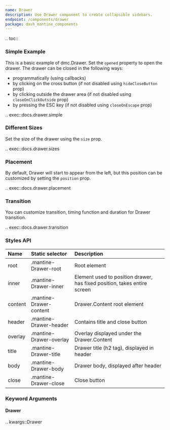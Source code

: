 ```yaml
---
name: Drawer
description: Use Drawer component to create collapsible sidebars.
endpoint: /components/drawer
package: dash_mantine_components
---
```


.. toc::

### Simple Example

This is a basic example of dmc.Drawer. Set the `opened` property to open the drawer. The drawer can be closed in the
following ways:

* programmatically (using callbacks)
* by clicking on the cross button (if not disabled using `hideCloseButton` prop)
* by clicking outside the drawer area (if not disabled using `closeOnClickOutside` prop)
* by pressing the ESC key (if not disabled using `closeOnEscape` prop)

.. exec::docs.drawer.simple

### Different Sizes

Set the size of the drawer using the `size` prop.

.. exec::docs.drawer.sizes

### Placement

By default, Drawer will start to appear from the left, but this position can be customized by setting the `position` 
prop.

.. exec::docs.drawer.placement

### Transition

You can customize transition, timing function and duration for Drawer transition.

.. exec::docs.drawer.transition

### Styles API

| Name    | Static selector         | Description                                                              |
|:--------|:------------------------|:-------------------------------------------------------------------------|
| root    | .mantine-Drawer-root    | Root element                                                             |
| inner   | .mantine-Drawer-inner   | Element used to position drawer, has fixed position, takes entire screen |
| content | .mantine-Drawer-content | Drawer.Content root element                                              |
| header  | .mantine-Drawer-header  | Contains title and close button                                          |
| overlay | .mantine-Drawer-overlay | Overlay displayed under the Drawer.Content                               |
| title   | .mantine-Drawer-title   | Drawer title (h2 tag), displayed in header                               |
| body    | .mantine-Drawer-body    | Drawer body, displayed after header                                      |
| close   | .mantine-Drawer-close   | Close button                                                             |

### Keyword Arguments

#### Drawer

.. kwargs::Drawer
